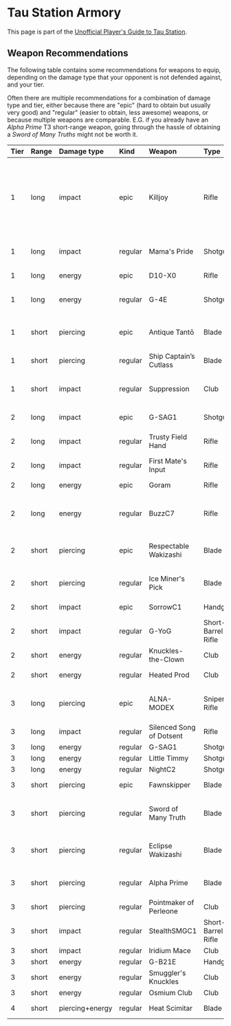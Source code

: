 # Tau Station Armory

This page is part of the [Unofficial Player's Guide to Tau Station](/).

## Weapon Recommendations

The following table contains some recommendations for weapons to equip,
depending on the damage type that your opponent is not defended against,
and your tier.

Often there are multiple recommendations for a combination of damage type
and tier, either because there are "epic" (hard to obtain but usually very
good) and "regular" (easier to obtain, less awesome) weapons, or because
multiple weapons are comparable. E.G. if you already have an *Alpha Prime*
T3 short-range weapon, going through the hassle of obtaining a *Sword
of Many Truths* might not be worth it.


| Tier | Range | Damage type     | Kind    | Weapon                   | Type               | Source                           | Comments                                                                   |
|:-----|:------|:----------------|:--------|:-------------------------|:-------------------|:---------------------------------|:---------------------------------------------------------------------------|
| 1    | long  | impact          | epic    | Killjoy                  | Rifle              | NPC vendors                      | Somtimes also available on the Public Market from no-longer-tier 1 players |
| 1    | long  | impact          | regular | Mama's Pride             | Shotgun            | NPC vendors, DW at YoG           |                                                                            |
| 1    | long  | energy          | epic    | D10-X0                   | Rifle              | Syndicate campaigns              |                                                                            |
| 1    | long  | energy          | regular | G-4E                     | Shotgun            | NPC vendors; DW                  |                                                                            |
| 1    | short | piercing        | epic    | Antique Tantō            | Blade              | Mission reward; public market    |                                                                            |
| 1    | short | piercing        | regular | Ship Captain’s Cutlass   | Blade              | NPC vendors                      |                                                                            |
| 1    | short | impact          | regular | Suppression              | Club               | NPC vendors; possibly DW         |                                                                            |
| 2    | long  | impact          | epic    | G-SAG1                   | Shotgun            | NPC vendors                      |                                                                            |
| 2    | long  | impact          | regular | Trusty Field Hand        | Rifle              | DW at YoG; public market         |                                                                            |
| 2    | long  | impact          | regular | First Mate's Input       | Rifle              | DW at YoG                        |                                                                            |
| 2    | long  | energy          | epic    | Goram                    | Rifle              | NPC vendors                      |                                                                            |
| 2    | long  | energy          | regular | BuzzC7                   | Rifle              | NPC vendors; possibly DW         |                                                                            |
| 2    | short | piercing        | epic    | Respectable Wakizashi    | Blade              | Mission reward; public market    |                                                                            |
| 2    | short | piercing        | regular | Ice Miner's Pick         | Blade              | DW at YoG; public market         | pretty comon                                                               |
| 2    | short | impact          | epic    | SorrowC1                 | Handgun            | NPC vendors                      |                                                                            |
| 2    | short | impact          | regular | G-YoG                    | Short-Barrel Rifle | DW at YoG                        |                                                                            |
| 2    | short | energy          | regular | Knuckles-the-Clown       | Club               | DW at YoG                        |                                                                            |
| 2    | short | energy          | regular | Heated Prod              | Club               | DW at YoG; pretty rare           |                                                                            |
| 3    | long  | piercing        | epic    | ALNA-MODEX               | Sniper Rifle       | NPC vendors; Syndicate campaigns |                                                                            |
| 3    | long  | impact          | regular | Silenced Song of Dotsent | Rifle              |                                  |                                                                            |
| 3    | long  | energy          | regular | G-SAG1                   | Shotgun            | DW at YoG                        |                                                                            |
| 3    | long  | energy          | regular | Little Timmy             | Shotgun            | L4T at MoO                       |                                                                            |
| 3    | long  | energy          | regular | NightC2                  | Shotgun            | L4T at MoO                       |                                                                            |
| 3    | short | piercing        | epic    | Fawnskipper              | Blade              | NPC vendors                      |                                                                            |
| 3    | short | piercing        | regular | Sword of Many Truth      | Blade              | Mission reward; NPC vendors      |                                                                            |
| 3    | short | piercing        | regular | Eclipse Wakizashi        | Blade              | Mission reward; NPC vendors      |                                                                            |
| 3    | short | piercing        | regular | Alpha Prime              | Blade              | L4T, Scavening at MoO            |                                                                            |
| 3    | short | piercing        | regular | Pointmaker of Perleone   | Club               | DW at YoG                        |                                                                            |
| 3    | short | impact          | regular | StealthSMGC1             | Short-Barrel Rifle | DW at BS; L4T at MoO             |                                                                            |
| 3    | short | impact          | regular | Iridium Mace             | Club               | DW at YoG                        |                                                                            |
| 3    | short | energy          | regular | G-B21E                   | Handgun            | L4T at MoO                       |                                                                            |
| 3    | short | energy          | regular | Smuggler's Knuckles      | Club               | L4T at MoO                       |                                                                            |
| 3    | short | energy          | regular | Osmium Club              | Club               | DW at YoG                        |                                                                            |
| 4    | short | piercing+energy | regular | Heat Scimitar            | Blade              | DW everywhere                    |                                                                            |
